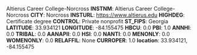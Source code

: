 
Altierus Career College-Norcross
**INSTNM**: Altierus Career College-Norcross
**CITY**: Norcross
**INSTURL**: https://www.altierus.edu
**HIGHDEG**: Certificate degree
**CONTROL**: Private nonprofit
**ST_FIPS**: Georgia
**LATITUDE**: 33.934121
**LONGITUDE**: -84.155475
**HBCU**: 0.0
**PBI**: 1.0
**ANNHI**: 0.0
**TRIBAL**: 0.0
**AANAPII**: 0.0
**HSI**: 0.0
**NANTI**: 0.0
**MENONLY**: 0.0
**WOMENONLY**: 0.0
**RELAFFIL**: None
**CURROPER**: 1.0
**location**: 33.934121, -84.155475